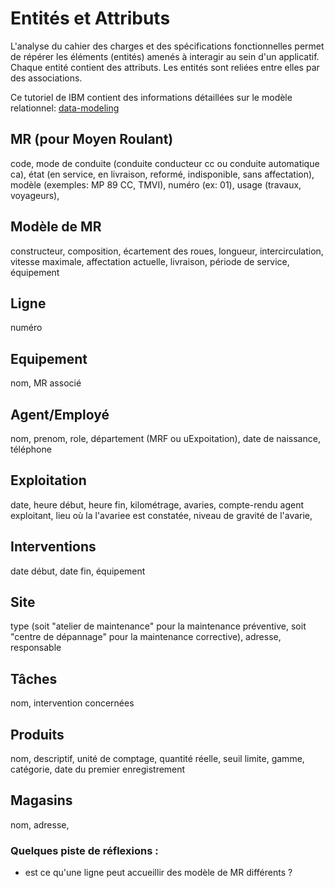 # Entités et Attributs

L'analyse du cahier des charges et des spécifications fonctionnelles permet de répérer les éléments (entités) amenés à interagir au sein d'un applicatif.
Chaque entité contient des attributs. Les entités sont reliées entre elles par des associations.

Ce tutoriel de IBM contient des informations détaillées sur le modèle relationnel: 
[data-modeling](https://www.ibm.com/fr-fr/topics/data-modeling)

## MR (pour Moyen Roulant)
code, mode de conduite (conduite conducteur cc ou conduite automatique ca), état (en service, en livraison, reformé, indisponible, sans affectation), modèle (exemples: MP 89 CC, TMVI), numéro (ex: 01), usage (travaux, voyageurs),

## Modèle de MR
constructeur, composition, écartement des roues, longueur, intercirculation, vitesse maximale, affectation actuelle, livraison, période de service, équipement

## Ligne
numéro

## Equipement
nom, MR associé

## Agent/Employé
nom, prenom, role, département (MRF ou uExpoitation), date de naissance, téléphone

## Exploitation
date, heure début, heure fin, kilométrage, avaries, compte-rendu agent exploitant, lieu où la l'avariee est constatée, niveau de gravité de l'avarie,

## Interventions
date début, date fin, équipement

## Site
type (soit "atelier de maintenance" pour la maintenance préventive, soit "centre de dépannage" pour la maintenance corrective), adresse, responsable

## Tâches
nom, intervention concernées

## Produits
nom, descriptif, unité de comptage, quantité réelle, seuil limite, gamme, catégorie, date du premier enregistrement

## Magasins
nom, adresse,

### Quelques piste de réflexions :
- est ce qu'une ligne peut accueillir des modèle de MR différents ?
